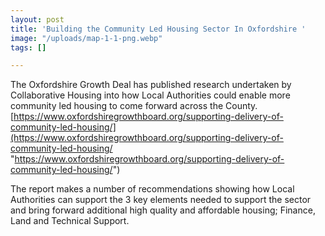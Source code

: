 ```yaml
---
layout: post
title: 'Building the Community Led Housing Sector In Oxfordshire '
image: "/uploads/map-1-1-png.webp"
tags: []

---
```

The Oxfordshire Growth Deal has published research undertaken by Collaborative Housing into how Local Authorities could enable more community led housing to come forward across the County. [https://www.oxfordshiregrowthboard.org/supporting-delivery-of-community-led-housing/](https://www.oxfordshiregrowthboard.org/supporting-delivery-of-community-led-housing/ "https://www.oxfordshiregrowthboard.org/supporting-delivery-of-community-led-housing/")

The report makes a number of recommendations showing how Local Authorities can support the 3 key elements needed to support the sector and bring forward additional high quality and affordable housing; Finance, Land and Technical Support.